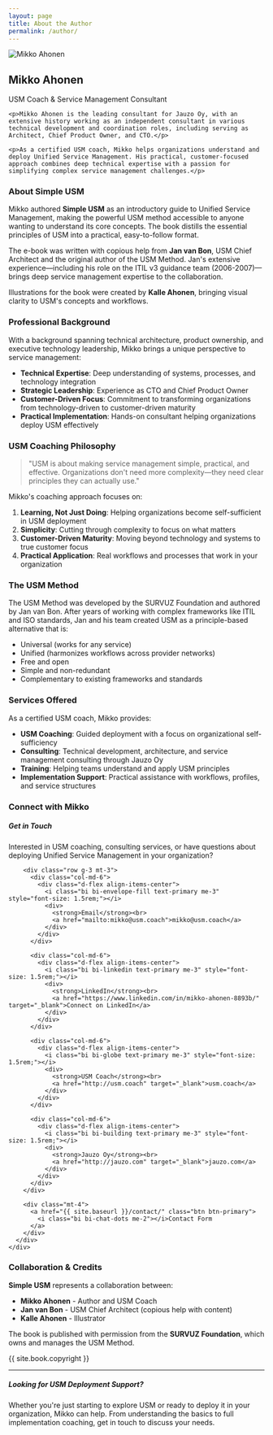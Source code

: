 ```yaml
---
layout: page
title: About the Author
permalink: /author/
---
```


<div class="row mb-5">
  <div class="col-md-4 mb-4 text-center">
    <img src="{{ site.baseurl }}/assets/images/author.jpg" alt="Mikko Ahonen" class="img-fluid author-photo rounded shadow" onerror="this.src='https://via.placeholder.com/400/6c757d/ffffff?text=Mikko+Ahonen'">
  </div>
  <div class="col-md-8">
    <h2 class="mb-3">Mikko Ahonen</h2>
    <p class="lead">USM Coach & Service Management Consultant</p>

    <p>Mikko Ahonen is the leading consultant for Jauzo Oy, with an extensive history working as an independent consultant in various technical development and coordination roles, including serving as Architect, Chief Product Owner, and CTO.</p>

    <p>As a certified USM coach, Mikko helps organizations understand and deploy Unified Service Management. His practical, customer-focused approach combines deep technical expertise with a passion for simplifying complex service management challenges.</p>
  </div>
</div>

### About Simple USM

Mikko authored **Simple USM** as an introductory guide to Unified Service Management, making the powerful USM method accessible to anyone wanting to understand its core concepts. The book distills the essential principles of USM into a practical, easy-to-follow format.

The e-book was written with copious help from **Jan van Bon**, USM Chief Architect and the original author of the USM Method. Jan's extensive experience—including his role on the ITIL v3 guidance team (2006-2007)—brings deep service management expertise to the collaboration.

Illustrations for the book were created by **Kalle Ahonen**, bringing visual clarity to USM's concepts and workflows.

### Professional Background

With a background spanning technical architecture, product ownership, and executive technology leadership, Mikko brings a unique perspective to service management:

- **Technical Expertise**: Deep understanding of systems, processes, and technology integration
- **Strategic Leadership**: Experience as CTO and Chief Product Owner
- **Customer-Driven Focus**: Commitment to transforming organizations from technology-driven to customer-driven maturity
- **Practical Implementation**: Hands-on consultant helping organizations deploy USM effectively

### USM Coaching Philosophy

> "USM is about making service management simple, practical, and effective. Organizations don't need more complexity—they need clear principles they can actually use."

Mikko's coaching approach focuses on:

1. **Learning, Not Just Doing**: Helping organizations become self-sufficient in USM deployment
2. **Simplicity**: Cutting through complexity to focus on what matters
3. **Customer-Driven Maturity**: Moving beyond technology and systems to true customer focus
4. **Practical Application**: Real workflows and processes that work in your organization

### The USM Method

The USM Method was developed by the SURVUZ Foundation and authored by Jan van Bon. After years of working with complex frameworks like ITIL and ISO standards, Jan and his team created USM as a principle-based alternative that is:

- Universal (works for any service)
- Unified (harmonizes workflows across provider networks)
- Free and open
- Simple and non-redundant
- Complementary to existing frameworks and standards

### Services Offered

As a certified USM coach, Mikko provides:

- **USM Coaching**: Guided deployment with a focus on organizational self-sufficiency
- **Consulting**: Technical development, architecture, and service management consulting through Jauzo Oy
- **Training**: Helping teams understand and apply USM principles
- **Implementation Support**: Practical assistance with workflows, profiles, and service structures

### Connect with Mikko

<div class="row mt-4">
  <div class="col-lg-10">
    <div class="card bg-light">
      <div class="card-body">
        <h5 class="card-title mb-3">Get in Touch</h5>
        <p class="card-text">Interested in USM coaching, consulting services, or have questions about deploying Unified Service Management in your organization?</p>

        <div class="row g-3 mt-3">
          <div class="col-md-6">
            <div class="d-flex align-items-center">
              <i class="bi bi-envelope-fill text-primary me-3" style="font-size: 1.5rem;"></i>
              <div>
                <strong>Email</strong><br>
                <a href="mailto:mikko@usm.coach">mikko@usm.coach</a>
              </div>
            </div>
          </div>

          <div class="col-md-6">
            <div class="d-flex align-items-center">
              <i class="bi bi-linkedin text-primary me-3" style="font-size: 1.5rem;"></i>
              <div>
                <strong>LinkedIn</strong><br>
                <a href="https://www.linkedin.com/in/mikko-ahonen-8893b/" target="_blank">Connect on LinkedIn</a>
              </div>
            </div>
          </div>

          <div class="col-md-6">
            <div class="d-flex align-items-center">
              <i class="bi bi-globe text-primary me-3" style="font-size: 1.5rem;"></i>
              <div>
                <strong>USM Coach</strong><br>
                <a href="http://usm.coach" target="_blank">usm.coach</a>
              </div>
            </div>
          </div>

          <div class="col-md-6">
            <div class="d-flex align-items-center">
              <i class="bi bi-building text-primary me-3" style="font-size: 1.5rem;"></i>
              <div>
                <strong>Jauzo Oy</strong><br>
                <a href="http://jauzo.com" target="_blank">jauzo.com</a>
              </div>
            </div>
          </div>
        </div>

        <div class="mt-4">
          <a href="{{ site.baseurl }}/contact/" class="btn btn-primary">
            <i class="bi bi-chat-dots me-2"></i>Contact Form
          </a>
        </div>
      </div>
    </div>
  </div>
</div>

### Collaboration & Credits

**Simple USM** represents a collaboration between:

- **Mikko Ahonen** - Author and USM Coach
- **Jan van Bon** - USM Chief Architect (copious help with content)
- **Kalle Ahonen** - Illustrator

The book is published with permission from the **SURVUZ Foundation**, which owns and manages the USM Method.

{{ site.book.copyright }}

---

<div class="alert alert-info mt-4">
  <h5 class="alert-heading"><i class="bi bi-info-circle me-2"></i>Looking for USM Deployment Support?</h5>
  <p class="mb-0">Whether you're just starting to explore USM or ready to deploy it in your organization, Mikko can help. From understanding the basics to full implementation coaching, get in touch to discuss your needs.</p>
</div>
